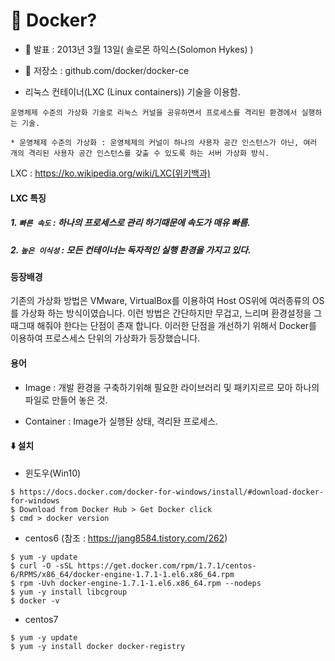 # :whale: Docker?

* :pray: 발표 : 2013년 3월 13일( 솔로몬 하익스(Solomon Hykes) ) 

* :paperclip: 저장소 : github.com/docker/docker-ce

*  리눅스 컨테이너(LXC (Linux containers)) 기술을 이용함.
```
운영체제 수준의 가상화 기술로 리눅스 커널을 공유하면서 프로세스를 격리된 환경에서 실행하는 기술.

* 운영체제 수준의 가상화 : 운영체제의 커널이 하나의 사용자 공간 인스턴스가 아닌, 여러 개의 격리된 사용자 공간 인스턴스를 갖출 수 있도록 하는 서버 가상화 방식.  
```
LXC : https://ko.wikipedia.org/wiki/LXC(위키백과)

#### LXC 특징 

##### 1. ```빠른 속도``` : 하나의 프로세스로 관리 하기때문에 속도가 매유 빠름.
##### 2. ```높은 이식성``` : 모든 컨테이너는 독자적인 실행 환경을 가지고 있다.  


#### 등장배경

기존의 가상화 방법은 VMware, VirtualBox를 이용하여 Host OS위에 여러종류의 OS를 가상화 하는 방식이였습니다.
이런 방법은 간단하지만 무겁고, 느리며 환경설정을 그때그때 해줘야 한다는 단점이 존재 합니다.
이러한 단점을 개선하기 위해서 Docker를 이용하여 프로스세스 단위의 가상화가 등장했습니다. 

#### 용어
 
 * Image : 개발 환경을 구축하기위해 필요한 라이브러리 및 패키지르르 모아 하나의 파일로 만들어 놓은 것.

 * Container : Image가 실행돤 상태, 격리돤 프로세스.
 
#### :arrow_down: 설치
 
*  윈도우(Win10) 
 ```
 $ https://docs.docker.com/docker-for-windows/install/#download-docker-for-windows
 $ Download from Docker Hub > Get Docker click
 $ cmd > docker version 
 ```
 
 * centos6 (참조 : https://jang8584.tistory.com/262)
 ```
 $ yum -y update
 $ curl -O -sSL https://get.docker.com/rpm/1.7.1/centos-6/RPMS/x86_64/docker-engine-1.7.1-1.el6.x86_64.rpm
 $ rpm -Uvh docker-engine-1.7.1-1.el6.x86_64.rpm --nodeps
 $ yum -y install libcgroup
 $ docker -v
 ```
 
 * centos7 
 ```
 $ yum -y update
 $ yum -y install docker docker-registry
 ```
 
 

